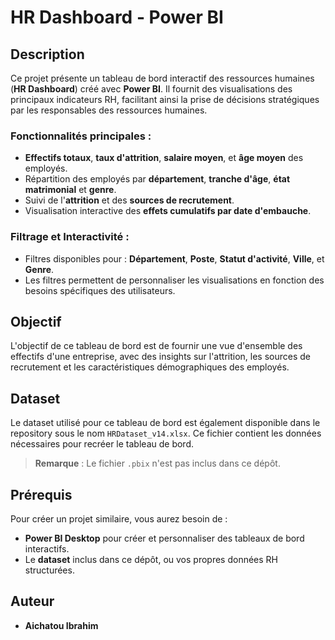 # HR Dashboard - Power BI

## Description

Ce projet présente un tableau de bord interactif des ressources humaines (**HR Dashboard**) créé avec **Power BI**. Il fournit des visualisations des principaux indicateurs RH, facilitant ainsi la prise de décisions stratégiques par les responsables des ressources humaines.

### Fonctionnalités principales :

- **Effectifs totaux**, **taux d'attrition**, **salaire moyen**, et **âge moyen** des employés.
- Répartition des employés par **département**, **tranche d'âge**, **état matrimonial** et **genre**.
- Suivi de l'**attrition** et des **sources de recrutement**.
- Visualisation interactive des **effets cumulatifs par date d'embauche**.

### Filtrage et Interactivité :

- Filtres disponibles pour : **Département**, **Poste**, **Statut d'activité**, **Ville**, et **Genre**.
- Les filtres permettent de personnaliser les visualisations en fonction des besoins spécifiques des utilisateurs.

## Objectif

L'objectif de ce tableau de bord est de fournir une vue d'ensemble des effectifs d'une entreprise, avec des insights sur l'attrition, les sources de recrutement et les caractéristiques démographiques des employés.

## Dataset

Le dataset utilisé pour ce tableau de bord est également disponible dans le repository sous le nom `HRDataset_v14.xlsx`. Ce fichier contient les données nécessaires pour recréer le tableau de bord. 

> **Remarque** : Le fichier `.pbix` n'est pas inclus dans ce dépôt.

## Prérequis

Pour créer un projet similaire, vous aurez besoin de :

- **Power BI Desktop** pour créer et personnaliser des tableaux de bord interactifs.
- Le **dataset** inclus dans ce dépôt, ou vos propres données RH structurées.

## Auteur

- **Aichatou Ibrahim**

